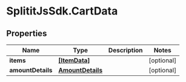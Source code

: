 # SplititJsSdk.CartData

## Properties

Name | Type | Description | Notes
------------ | ------------- | ------------- | -------------
**items** | [**[ItemData]**](ItemData.md) |  | [optional] 
**amountDetails** | [**AmountDetails**](AmountDetails.md) |  | [optional] 


